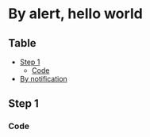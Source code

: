 # By alert, hello world


Table
-----------------

* [Step 1](#step-1)
    * [Code](#dode)
* [By notification](#by-notification)


## Step 1

### Code


